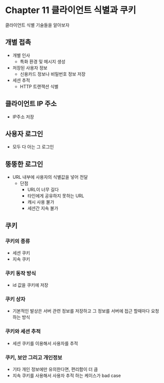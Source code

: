 # Chapter 11 클라이언트 식별과 쿠키
클라이언트 식별 기술들을 알아보자

## 개별 접촉
- 개별 인사
  - 특화 환경 및 메시지 생성
- 저장된 사용자 정보
  - 신용카드 정보나 비밀번호 정보 저장
- 세션 추적
  - HTTP 트랜잭션 식별

## 클라이언트 IP 주소
- IP주소 저장
## 사용자 로그인
- 모두 다 아는 그 로그인
## 뚱뚱한 로그인
- URL 내부에 사용자의 식별값을 넣어 전달
  - 단점
    - URL이 너무 길다
    - 타인에게 공유하지 못하는 URL
    - 캐시 사용 불가
    - 세션간 지속 불가
## 쿠키

### 쿠키의 종류
- 세션 쿠키
- 지속 쿠키

### 쿠키 동작 방식
- id 값을 쿠키에 저장

### 쿠키 상자
- 기본적인 발상은 서버 관련 정보를 저장하고 그 정보를 서버에 접근 할때마다 요청하는 방식

### 쿠키와 세션 추적
- 세션 쿠키를 이용해서 사용자를 추적

### 쿠키, 보안 그리고 개인정보
- 기타 개인 정보에만 유의한다면, 편리함이 더 큼
- 지속 쿠키를 사용해서 사용자 추적 하는 케이스가 bad case